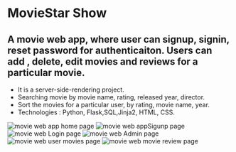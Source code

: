 # MovieStar Show

## A movie web app, where user can signup, signin, reset password for authenticaiton. Users can add , delete, edit movies and reviews for a particular movie.
  * It is a server-side-rendering project.
  * Searching movie by movie name, rating, released year, director.
  * Sort the movies for a particular user, by rating, movie name, year.
  * Technologies : Python, Flask,SQL,Jinja2, HTML, CSS.
    
<img src="https://github.com/SteffanSingh/MovieWebApp-SQL/blob/6ede50f6237acf46f9be8d032e4989ef59bbdbb6/Project%20images/HomePage.png" alt="movie web app home page">
<img src="https://github.com/SteffanSingh/MovieWebApp-SQL/blob/d1565b102a8d5009499671ffeb333475c5f8ab00/MovieWebPictures/2.png" alt="movie web appSigunp page">
<img src="https://github.com/SteffanSingh/MovieWebApp-SQL/blob/d1565b102a8d5009499671ffeb333475c5f8ab00/MovieWebPictures/3.png" alt="movie web Login page">
<img src="https://github.com/SteffanSingh/MovieWebApp-SQL/blob/d1565b102a8d5009499671ffeb333475c5f8ab00/MovieWebPictures/4.png" alt="movie web Admin page">
<img src="https://github.com/SteffanSingh/MovieWebApp-SQL/blob/d1565b102a8d5009499671ffeb333475c5f8ab00/MovieWebPictures/5.png" alt="movie web user movies page">
<img src="https://github.com/SteffanSingh/MovieWebApp-SQL/blob/a55818995ef5a63f25877b139fd78888b133fcaf/MovieWebPictures/7.png" alt="movie web movie review page">

